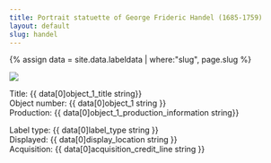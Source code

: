 ```yaml
---
title: Portrait statuette of George Frideric Handel (1685-1759)
layout: default
slug: handel
---
```

{% assign data = site.data.labeldata | where:"slug", page.slug %}
<!-- {{ data }} -->
<img src="{{ data[0]object_1_cover_image string }}" class="img-fluid"/>
<p>
Title: {{ data[0]object_1_title string}} <br />
Object number: {{ data[0]object_1 string }}<br />
Production: {{ data[0]object_1_production_information string}}<br />

Label type: {{ data[0]label_type string }} <br />
Displayed: {{ data[0]display_location string }}<br />
Acquisition: {{ data[0]acquisition_credit_line string }}<br />
</p>
